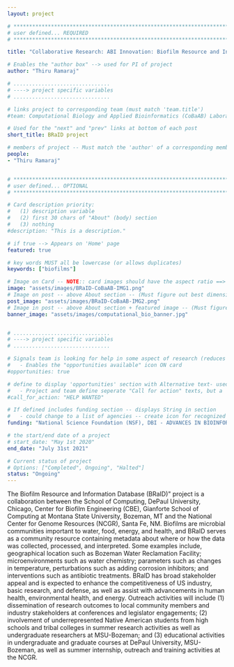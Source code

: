 ```yaml
---
layout: project

# *****************************************************************************************************************************************************
# user defined... REQUIRED
# *****************************************************************************************************************************************************

title: "Collaborative Research: ABI Innovation: Biofilm Resource and Information Database (BRaID): A Tool to Fuse Diverse Biofilm Data Types."

# Enables the "author box" --> used for PI of project
author: "Thiru Ramaraj"

# ...............................
# ----> project specific variables
# ...............................

# links project to corresponding team (must match 'team.title')
#team: Computational Biology and Applied Bioinformatics (CoBaAB) Laboratory

# Used for the "next" and "prev" links at bottom of each post
short_title: BRaID project

# members of project -- Must match the 'author' of a corresponding member page...
people: 
- "Thiru Ramaraj"


# *****************************************************************************************************************************************************
# user defined... OPTIONAL
# *****************************************************************************************************************************************************

# Card description priority: 
#	(1) description variable
#   (2) first 30 chars of "About" (body) section
#   (3) nothing  
#description: "This is a description."

# if true --> Appears on 'Home' page
featured: true

# key words MUST all be lowercase (or allows duplicates)
keywords: ["biofilms"]

# Image on Card -- NOTE:: card images should have the aspect ratio ==> 3 : 2?
image: "assets/images/BRaID-CoBaAB-IMG1.png"
# Image on post -- above About section -- (Must figure out best dimensions: )
post_image: "assets/images/BRaID-CoBaAB-IMG2.png"
# Image in post -- above About section + featured image -- (Must figure out best dimensions: )
banner_image: "assets/images/computational_bio_banner.jpg"


# ...............................
# ----> project specific variables
# ...............................

# Signals team is looking for help in some aspect of research (reduces work for postbox include...)
#	- Enables the "opportunities available" icon ON card 
#opportunities: true

# define to display 'opportunities' section with Alternative text- used if no "Job" opportunity posts related to team
# 	- Project and team define seperate "Call for action" texts, but a 'job' post can be linked to a project and team
#call_for_action: "HELP WANTED"

# If defined includes funding section -- displays String in section
#	- could change to a list of agencies -- create icon for recognized agencies?
funding: "National Science Foundation (NSF), DBI - ADVANCES IN BIOINFORMATICS"

# the start/end date of a project
# start_date: "May 1st 2020"
end_date: "July 31st 2021"

# Current status of project
# Options: ["Completed", Ongoing", "Halted"]
status: "Ongoing"
---
```


The Biofilm Resource and Information Database (BRaID)" project is a collaboration between the School of Computing, DePaul University, Chicago, Center for Biofilm Engineering (CBE), Gianforte School of Computing at Montana State University, Bozeman, MT and the National Center for Genome Resources (NCGR), Santa Fe, NM. Biofilms are microbial communities important to water, food, energy, and health, and BRaID serves as a community resource containing metadata about where or how the data was collected, processed, and interpreted. Some examples include, geographical location such as Bozeman Water Reclamation Facility; microenvironments such as water chemistry; parameters such as changes in temperature, perturbations such as adding corrosion inhibitors; and interventions such as antibiotic treatments. BRaID has broad stakeholder appeal and is expected to enhance the competitiveness of US industry, basic research, and defense, as well as assist with advancements in human health, environmental health, and energy. Outreach activities will include (1) dissemination of research outcomes to local community members and industry stakeholders at conferences and legislator engagements; (2) involvement of underrepresented Native American students from high schools and tribal colleges in summer research activities as well as undergraduate researchers at MSU-Bozeman; and (3) educational activities in undergraduate and graduate courses at DePaul University, MSU-Bozeman, as well as summer internship, outreach and training activities at the NCGR.